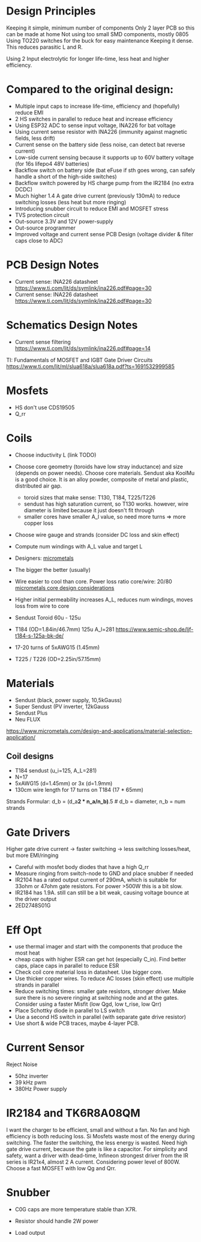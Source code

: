 
# Design Principles

Keeping it simple, minimum number of components
Only 2 layer PCB so this can be made at home
Not using too small SMD components, mostly 0805
Using TO220 switches for the buck for easy maintenance
Keeping it dense. This reduces parasitic L and R.


Using 2 Input electrolytic for longer life-time, less heat and higher efficiency.



# Compared to the original design:
- Multiple input caps to increase life-time, efficiency and (hopefully) reduce EMI
- 2 HS switches in parallel to reduce heat and increase efficiency
- Using ESP32 ADC to sense input voltage, INA226 for bat voltage
- Using current sense resistor with INA226 (immunity against magnetic fields, less drift)
- Current sense on the battery side (less noise, can detect bat reverse current)
- Low-side current sensing because it supports up to 60V battery voltage (for 16s lifepo4 48V batteries)
- Backflow switch on battery side (bat eFuse if sth goes wrong, can safely handle a short of the high-side switches)
- Backflow switch powered by HS charge pump from the IR2184 (no extra DCDC)
- Much higher 1.4 A gate drive current (previously 130mA) to reduce switching losses (less heat but more ringing)
- Introducing snubber circuit to reduce EMI and MOSFET stress
- TVS protection circuit
- Out-source 3.3V and 12V power-supply
- Out-source programmer
- Improved voltage and current sense PCB Design (voltage divider & filter caps close to ADC)



# PCB Design Notes
* Current sense: INA226 datasheet https://www.ti.com/lit/ds/symlink/ina226.pdf#page=30
* Current sense: INA226 datasheet https://www.ti.com/lit/ds/symlink/ina226.pdf#page=30

# Schematics Design Notes
* Current sense filtering https://www.ti.com/lit/ds/symlink/ina226.pdf#page=14

TI: Fundamentals of MOSFET and IGBT Gate Driver Circuits https://www.ti.com/lit/ml/slua618a/slua618a.pdf?ts=1691532999585


# Mosfets
- HS don't use CDS19505
- Q_rr


# Coils
- Choose inductivity L (link TODO)
- Choose core geometry (toroids have low stray inductance) and size (depends on power needs). Choose core materials. Sendust aka KoolMu is a good choice. It is an alloy powder, composite of metal and plastic, distributed air gap.
  - toroid sizes that make sense: T130, T184, T225/T226
  - sendust has high saturation current, so T130 works. however, wire diameter is limited because it just doesn't fit through
  - smaller cores have smaller A_l value, so need more turns => more copper loss
- Choose wire gauge and strands (consider DC loss and skin effect)
- Compute num windings with A_L value and target L
- Designers: [micrometals](https://www.micrometals.com/design-and-applications/design-tools/inductor-designer/)
- The bigger the better (usually)
- Wire easier to cool than core. Power loss ratio core/wire: 20/80 [micrometals core design considerations](https://www.micrometals.com/design-and-applications/core-design-considerations/#inductor-design-basics)
- Higher initial permeability increases A_L, reduces num windings, moves loss from wire to core

- Sendust Toroid 60u - 125u



- T184 (OD=1.84in/46.7mm) 125u A_l=281 https://www.semic-shop.de/ljf-t184-s-125a-bk-de/
- 17-20 turns of 5xAWG15 (1.45mm)
- T225 / T226 (OD=2.25in/57.15mm)

# Materials
* Sendust (black, power supply, 10,5kGauss)
* Super Sendust (PV inverter, 12kGauss
* Sendust Plus
* Neu FLUX


https://www.micrometals.com/design-and-applications/material-selection-application/

## Coil designs
* T184 sendust (u_i=125, A_L=281)
* N=17
* 5xAWG15 (d=1.45mm) or 3x (d=1.9mm)
* 130cm wire length for 17 turns on T184 (17 * 65mm)

Strands Formular: d_b = (d_a**2 * n_a/n_b)**.5 # d_b = diameter, n_b = num strands 


# Gate Drivers
Higher gate drive current -> faster switching -> less switching losses/heat, but more EMI/ringing
* Careful with mosfet body diodes that have a high Q_rr
* Measure ringing from switch-node to GND and place snubber if needed
* IR2104 has a rated output current of 290mA, which is suitable for 33ohm or 47ohm gate resistors. For power >500W this is a bit slow.
* IR2184 has 1.9A. still can still be a bit weak, causing voltage bounce at the driver output
* 2ED2748S01G 


# Eff Opt
* use thermal imager and start with the components that produce the most heat
* cheap caps with higher ESR can get hot (especially C_in). Find better caps, place caps in parallel to reduce ESR
* Check coil core material loss in datasheet. Use bigger core.
* Use thicker copper wires. To reduce AC losses (skin effect) use multiple strands in parallel
* Reduce switching times: smaller gate resistors, stronger driver. Make sure there is no severe ringing at switching node and at the gates. Consider using a faster Misfit (low Qgd, low t_rise, low Qrr)
* Place Schottky diode in parallel to LS switch
* Use a second HS switch in parallel (with separate gate drive resistor)
* Use short & wide PCB traces, maybe 4-layer PCB.
#


# Current Sensor
Reject Noise
* 50hz inverter
* 39 kHz pwm
* 380Hz Power supply


# IR2184 and TK6R8A08QM
I want the charger to be efficient, small and without a fan. No fan and high efficiency is both reducing loss. Si Mosfets waste most of the energy during switching. The faster the switching, the less energy is wasted. Need high gate drive current, because the gate is like a capacitor. For simplicity and safety, want a driver with dead-time, Infineon strongest driver from the IR series is IR21x4, almost 2 A current. Considering power level of 800W. Choose a fast MOSFET with low Qg and Qrr.


# Snubber
* C0G caps are more temperature stable than X7R.
* Resistor should handle 2W power


* Load output

